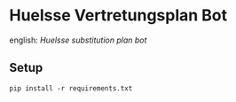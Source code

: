 # Huelsse Vertretungsplan Bot

english: _Huelsse substitution plan bot_

## Setup

```pip install -r requirements.txt```

